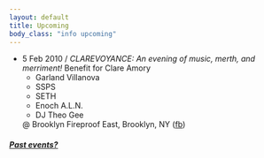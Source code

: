 ```yaml
---
layout: default
title: Upcoming 
body_class: "info upcoming"
---
```

<ul class="classed root">

   <li class="music&amp;video"> 5 Feb 2010 / <em>
    CLAREVOYANCE: An evening of music, merth, and merriment!
    </em>
    Benefit for Clare Amory
    <ul>
      <li>Garland Villanova</li>
      <li>SSPS</li>
      <li>SETH</li>
      <li class="more">Enoch A.L.N.</li>
      <li>DJ Theo Gee</li>
    </ul>
    @ Brooklyn Fireproof East, Brooklyn, NY
    (<a href="http://www.facebook.com/event.php?eid=125029594233037">fb</a>)
  </li>
</ul>
<h5><a href="chronology.html">Past events?</a></h5>
